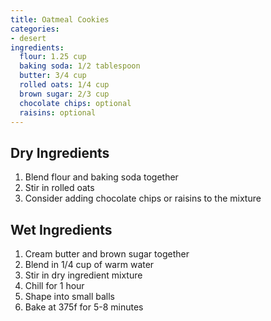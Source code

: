 ```yaml
---
title: Oatmeal Cookies
categories:
- desert
ingredients:
  flour: 1.25 cup
  baking soda: 1/2 tablespoon
  butter: 3/4 cup
  rolled oats: 1/4 cup
  brown sugar: 2/3 cup
  chocolate chips: optional
  raisins: optional
---
```

## Dry Ingredients
1. Blend flour and baking soda together
2. Stir in rolled oats
3. Consider adding chocolate chips or raisins to the mixture

## Wet Ingredients
1. Cream butter and brown sugar together
2. Blend in 1/4 cup of warm water
3. Stir in dry ingredient mixture
4. Chill for 1 hour
5. Shape into small balls
6. Bake at 375f for 5-8 minutes 